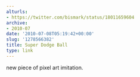 ```yaml
---
alturls:
- https://twitter.com/bismark/status/18011659604
archive:
- 2010-07
date: '2010-07-08T05:19:42+00:00'
slug: '1278566382'
title: Super Dodge Ball
type: link
---
```


new piece of pixel art imitation.

